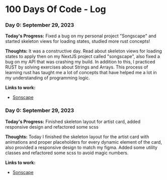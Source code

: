 # 100 Days Of Code - Log

### Day 0: September 29, 2023

**Today's Progress:** Fixed a bug on my personal project "Songscape" and started skeleton views for loading states, studied more rust concepts!

**Thoughts:** It was a constructive day. Read about skeleton views for loading states to apply then on my NextJS project called "songscape", also fixed a bug on my API that was crashing my build. In addition to this, I practiced RUST by solving exercises about Strings and Arrays. This process of learning rust has taught me a lot of concepts that have helped me a lot in my understanding of programming logic.

**Links to work:**
- [Sonscape](https://github.com/Kevhec/songscape)

### Day 0: September 29, 2023

**Today's Progress:** Finished skeleton layout for artist card, added responsive design and refactored some scss

**Thoughts:** Today I finished the skeleton layout for the artist card with animations and proper placeholders for every dynamic element of the card, also provided a responsive design to match my figma. Added some utility classes and refactored some scss to avoid magic numbers.

**Links to work:**
- [Sonscape](https://github.com/Kevhec/songscape)
